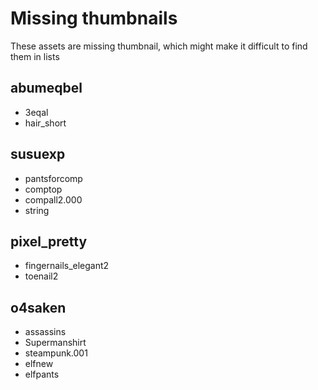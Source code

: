 # Missing thumbnails

These assets are missing thumbnail, which might make it difficult to find them in lists

## abumeqbel

* 3eqal
* hair_short

## susuexp

* pantsforcomp
* comptop
* compall2.000
* string

## pixel_pretty

* fingernails_elegant2
* toenail2

## o4saken

* assassins
* Supermanshirt
* steampunk.001
* elfnew
* elfpants

